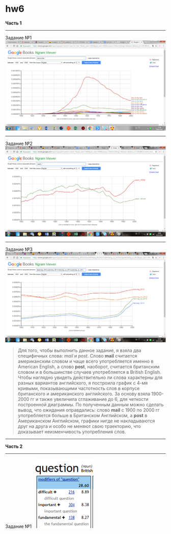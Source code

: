 # hw6
**Часть 1**
***
Задание №1
![](https://github.com/avvylegzhanina/hw6/blob/master/%D0%93%D1%80%D0%B0%D1%84%D0%B8%D0%BA.png)
***
Задание №2
![](https://github.com/avvylegzhanina/hw6/blob/master/%D0%B3%D1%80%D0%B0%D1%84%D0%B8%D0%BA%2022.png)
***
Задание №3
![](https://github.com/avvylegzhanina/hw6/blob/master/%D0%93%D1%80%D0%B0%D1%84%D0%B8%D0%BA3.png)
> Для того, чтобы выполнить данное задание, я взяла два специфичных слова: *mail* и *post*. Слово **mail** считается американским словом и чаще всего употребляется именно в American English, а слово **post**, наоборот, считается британским словом и в большинстве случаев употребляется в British English. Чтобы наглядно увидеть действительно ли слова характерны для разных вариантов английского, я построила график с 4-мя кривыми, показывающими частотность слов в корпусе британского и американского английского. За основу взяла 1900-2000 гг и также увеличила сглаживание до 6, для четкости построенной диаграммы. По полученным данным можно сделать вывод, что ожидания оправдались: слово **mail**  с 1900 по 2000 гг употребляется больше в Британском Английском, а **post**  в Американском Английском, графики нигде не накладываются друг на друга и особо не меняют свою траекторию, что доказывает неизменчивость употребления слов.
***
**Часть 2**
***
Задание №1
![](https://github.com/avvylegzhanina/hw6/blob/master/Question.png)
